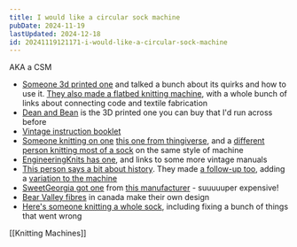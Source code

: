 ```yaml
---
title: I would like a circular sock machine
pubDate: 2024-11-19
lastUpdated: 2024-12-18
id: 20241119121171-i-would-like-a-circular-sock-machine
---
```


AKA a CSM

- [Someone 3d printed one](https://www.youtube.com/watch?v=PUcVIYgROpI) and talked a bunch about its quirks and how to use it. [They also made a flatbed knitting machine](https://www.youtube.com/watch?v=kUKiXIdw2pI), with a whole bunch of links about connecting code and textile fabrication
- [Dean and Bean](https://www.deanandbean.com) is the 3D printed one you can buy that I'd run across before
- [Vintage instruction booklet](https://archive.org/details/instructionsforo00aike/mode/2up?view=theater)
- [Someone knitting on one](https://www.youtube.com/watch?v=KrTNHxu4Q5Y) [this one from thingiverse](https://www.thingiverse.com/thing:4695746), and a [different person knitting most of a sock](https://www.youtube.com/watch?v=g7DEMIa16DE) on the same style of machine
- [EngineeringKnits has one](https://www.youtube.com/watch?v=-ybuJWnO6Uc), and links to some more vintage manuals
- [This person says a bit about history](https://www.youtube.com/watch?v=DRT-SEdBXmc). They made [a follow-up too](https://www.youtube.com/watch?v=k-w3kcYpAh4), adding a [variation to the machine](https://www.printables.com/model/355228-circular-sock-knitting-machine-for-my-mom-and-you)
- [SweetGeorgia got one](https://www.youtube.com/watch?v=Ux4yaThZ5Qk) from [this manufacturer](https://erlbacherknitting.com/shop/) - suuuuuper expensive!
- [Bear Valley fibres](https://www.bearvalleyfibres.ca/collections/csm) in canada make their own design
- [Here's someone knitting a whole sock](https://www.youtube.com/watch?v=PUcVIYgROpI), including fixing a bunch of things that went wrong

[[Knitting Machines]]
